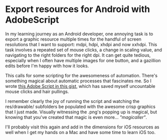 Export resources for Android with AdobeScript
==
In my learning journey as an Android developer, one annoying task is to export a graphic resource multiple times for the handful of screen resolutions that I want to support: mdpi, hdpi, xhdpi and now xxhdpi. This task involves a repeated set of mouse clicks, a change in scaling value, and navigating to the right folders for the right dpi. It can get quite tedious, especially when I often have multiple images for one button, and a gazillion edits before I'm happy with how it looks.

This calls for some scripting for the awesomeness of automation. There's something magical about automatic processes that fascinates me. So I wrote [this Adobe Script in this gist,](https://gist.github.com/keang/8701058) which has saved myself uncountable mouse clicks and hair pullings.

I remember clearly the joy of running the script and watching the res/drawable/ subfolders be populated with the awesome crisp graphics that I just made. Visually witnessing the .png's popping up is magical, but knowing that you've created that magic is even more... _"magicaller"_.

I'll probably visit this again and add in the dimensions for iOS resources as well when I get my hands on a Mac and have some time to learn iOS too.